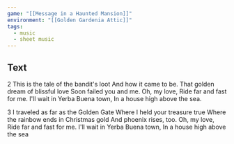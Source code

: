```yaml
---
game: "[[Message in a Haunted Mansion]]"
environment: "[[Golden Gardenia Attic]]"
tags: 
  - music
  - sheet music
---
```

## Text

2
This is the tale of the bandit's loot
And how it came to be.
That golden dream of blissful love
Soon failed you and me.
Oh, my love,
Ride far and fast for me.
I'll wait in Yerba Buena town,
In a house high above the sea.

3
I traveled as far as the Golden Gate
Where I held your treasure true
Where the rainbow ends in Christmas gold
And phoenix rises, too.
Oh, my love,
Ride far and fast for me.
I'll wait in Yerba Buena town,
In a house high above the sea